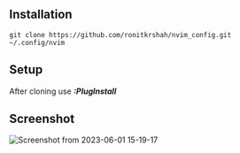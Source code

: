 ## Installation
~~~
git clone https://github.com/ronitkrshah/nvim_config.git ~/.config/nvim
~~~

## Setup
After cloning use ___:PlugInstall___

## Screenshot
![Screenshot from 2023-06-01 15-19-17](https://github.com/ronitkrshah/nvim_config/assets/118371892/2e7f6f61-768a-443f-a046-eb7a2013ca28)
